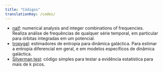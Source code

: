 ```yaml
---
title: "Códigos"
translationKey: /codes/
---
```


* [naif](https://naif.readthedocs.io/en/latest/index.html): numerical
  analysis and integer combinations of frequencies. Realiza análise de
  frequências de qualquer série temporal, em particular para órbitas
  integradas em um potencial.
* [tropygal](https://tropygal.readthedocs.io/en/latest/): estimadores
  de entropia para dinâmica galáctica. Para estimar a entropia
  diferencial em geral, e em modelos específicos de dinâmica
  galáctica.
* [Silverman test](https://github.com/lberaldoesilva/silverman-test):
  código simples para testar a evidência estatística para mais de k
  picos.
